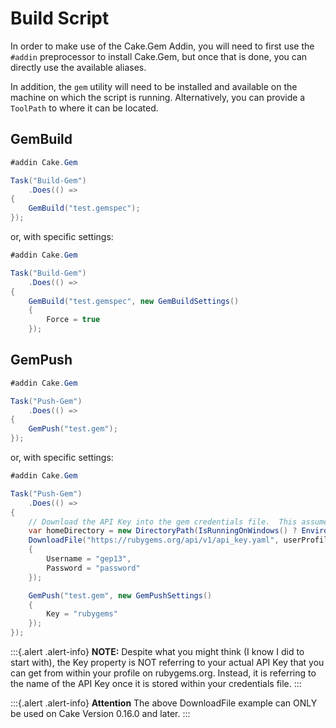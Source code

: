 # Build Script

In order to make use of the Cake.Gem Addin, you will need to first use the `#addin` preprocessor to install Cake.Gem, but once that is done, you can directly use the available aliases.

In addition, the `gem` utility will need to be installed and available on the machine on which the script is running.  Alternatively, you can provide a `ToolPath` to where it can be located.

## GemBuild

```csharp
#addin Cake.Gem

Task("Build-Gem")
    .Does(() =>
{
    GemBuild("test.gemspec");
});
```

or, with specific settings:

```csharp
#addin Cake.Gem

Task("Build-Gem")
    .Does(() =>
{
    GemBuild("test.gemspec", new GemBuildSettings()
    {
        Force = true
    });
```

## GemPush

```csharp
#addin Cake.Gem

Task("Push-Gem")
    .Does(() =>
{
    GemPush("test.gem");
});
```

or, with specific settings:

```csharp
#addin Cake.Gem

Task("Push-Gem")
    .Does(() =>
{
    // Download the API Key into the gem credentials file.  This assumes that this file doesn't already exist
    var homeDirectory = new DirectoryPath(IsRunningOnWindows() ? EnvironmentVariable("USERPROFILE") : EnvironmentVariable("HOME"));
    DownloadFile("https://rubygems.org/api/v1/api_key.yaml", userProfile.CombineWithFilePath(".gem/credentials"), new DownloadFileSettings()
    {
        Username = "gep13",
        Password = "password"
    });

    GemPush("test.gem", new GemPushSettings()
    {
        Key = "rubygems"
    });
});
```

:::{.alert .alert-info}
**NOTE:**
Despite what you might think (I know I did to start with), the Key property is NOT referring to your actual API Key that you can get from within your profile on rubygems.org.  Instead, it is referring to the name of the API Key once it is stored within your credentials file.
:::

:::{.alert .alert-info}
**Attention**
The above DownloadFile example can ONLY be used on Cake Version 0.16.0 and later.
:::